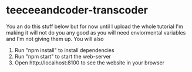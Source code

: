 # teeceeandcoder-transcoder

You an do this stuff below but for now until I upload the whole tutorial I'm making it will not do you any good as you will need enviormental variables and I'm not giving them up. You will also 
1. Run "npm install" to install dependencies
2. Run "npm start" to start the web-server
3. Open http://localhost:8100 to see the website in your browser
